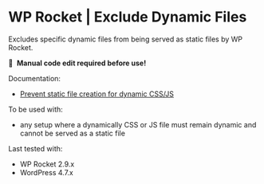 # WP Rocket | Exclude Dynamic Files

Excludes specific dynamic files from being served as static files by WP Rocket.

📝&#160;&#160;**Manual code edit required before use!**

Documentation:
* [Prevent static file creation for dynamic CSS/JS](http://docs.wp-rocket.me/article/927-prevent-static-file-creation-for-dynamic-css-js)

To be used with:
* any setup where a dynamically CSS or JS file must remain dynamic and cannot be served as a static file

Last tested with:
* WP Rocket 2.9.x
* WordPress 4.7.x
